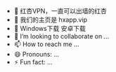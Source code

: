 - 👋 红杏VPN，一直可以出墙的红杏
- 👀 我们的主页是 hxapp.vip
- 🌱 Windows下载   安卓下载
- 💞️ I’m looking to collaborate on ...
- 📫 How to reach me ...
- 😄 Pronouns: ...
- ⚡ Fun fact: ...

<!---
Hongxinvpn/Hongxinvpn is a ✨ special ✨ repository because its `README.md` (this file) appears on your GitHub profile.
You can click the Preview link to take a look at your changes.
--->
